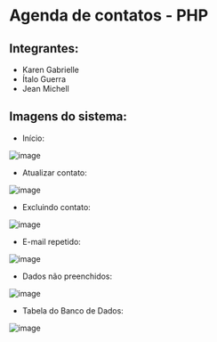 # Agenda de contatos - PHP

## Integrantes:

- Karen Gabrielle
- Ítalo Guerra
- Jean Michell

## Imagens do sistema:

- Início:

![image](https://user-images.githubusercontent.com/97055846/201999861-970ed981-a4fb-4595-b8ad-6709f2023123.png)

- Atualizar contato:

![image](https://user-images.githubusercontent.com/97055846/202000047-9f02a53f-38df-4b85-86c1-cfcc8f29db99.png)

- Excluindo contato:

![image](https://user-images.githubusercontent.com/97055846/202000129-8a9eabe1-bef6-4e32-b8ec-16a57528ae0d.png)

- E-mail repetido:

![image](https://user-images.githubusercontent.com/97055846/202000389-31bec25e-5ae0-4075-9669-efc7190b8680.png)

- Dados não preenchidos:

![image](https://user-images.githubusercontent.com/97055846/202000463-d55d0656-cfba-4a7f-abfa-b7f503c1bfb1.png)


- Tabela do Banco de Dados:

![image](https://user-images.githubusercontent.com/97055846/202001038-4e069a2d-d53d-4ba9-b03e-d8958bee3390.png)



